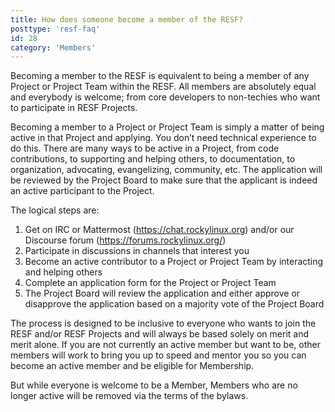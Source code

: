 ```yaml
---
title: How does someone become a member of the RESF?
posttype: 'resf-faq'
id: 28
category: 'Members'
---
```


Becoming a member to the RESF is equivalent to being a member of any Project or Project Team within the RESF. All members are absolutely equal and everybody is welcome; from core developers to non-techies who want to participate in RESF Projects.

Becoming a member to a Project or Project Team is simply a matter of being active in that Project and applying. You don’t need technical experience to do this. There are many ways to be active in a Project, from code contributions, to supporting and helping others, to documentation, to organization, advocating, evangelizing, community, etc. The application will be reviewed by the Project Board to make sure that the applicant is indeed an active participant to the Project.

The logical steps are:

1. Get on IRC or Mattermost (https://chat.rockylinux.org) and/or our Discourse forum (https://forums.rockylinux.org/)
2. Participate in discussions in channels that interest you
3. Become an active contributor to a Project or Project Team by interacting and helping others
4. Complete an application form for the Project or Project Team
5. The Project Board will review the application and either approve or disapprove the application based on a majority vote of the Project Board

The process is designed to be inclusive to everyone who wants to join the RESF and/or RESF Projects and will always be based solely on merit and merit alone. If you are not currently an active member but want to be, other members will work to bring you up to speed and mentor you so you can become an active member and be eligible for Membership.

But while everyone is welcome to be a Member, Members who are no longer active will be removed via the terms of the bylaws.
